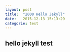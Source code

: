 ```yaml
---
layout: post
title:  "2000 Hello Jekyll"
date:   2015-12-13 15:13:29
categorie: test
---
```


## hello jekyll test